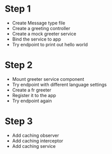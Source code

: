 # Step 1

- Create Message type file
- Create a greeting controller
- Create a mock greeter service
- Bind the service to app
- Try endpoint to print out hello world

# Step 2

- Mount greeter service component
- Try endpoint with different language settings
- Create a fr greeter
- Register it to the app
- Try endpoint again

# Step 3

- Add caching observer
- Add caching interceptor
- Add caching service